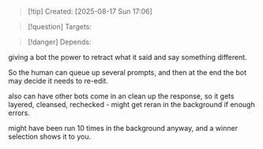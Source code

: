 
>[!tip] Created: [2025-08-17 Sun 17:06]

>[!question] Targets: 

>[!danger] Depends: 

giving a bot the power to retract what it said and say something different.

So the human can queue up several prompts, and then at the end the bot may decide it needs to re-edit.

also can have other bots come in an clean up the response, so it gets layered, cleansed, rechecked - might get reran in the background if enough errors.

might have been run 10 times in the background anyway, and a winner selection shows it to you.